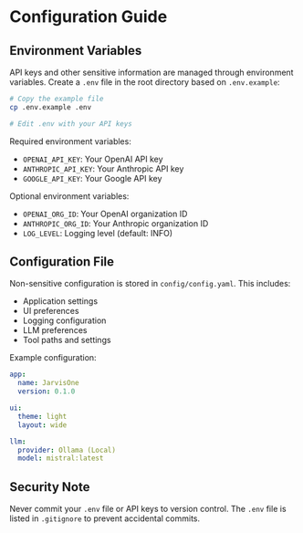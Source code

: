 # Configuration Guide

## Environment Variables

API keys and other sensitive information are managed through environment variables. Create a `.env` file in the root directory based on `.env.example`:

```bash
# Copy the example file
cp .env.example .env

# Edit .env with your API keys
```

Required environment variables:
- `OPENAI_API_KEY`: Your OpenAI API key
- `ANTHROPIC_API_KEY`: Your Anthropic API key
- `GOOGLE_API_KEY`: Your Google API key

Optional environment variables:
- `OPENAI_ORG_ID`: Your OpenAI organization ID
- `ANTHROPIC_ORG_ID`: Your Anthropic organization ID
- `LOG_LEVEL`: Logging level (default: INFO)

## Configuration File

Non-sensitive configuration is stored in `config/config.yaml`. This includes:

- Application settings
- UI preferences
- Logging configuration
- LLM preferences
- Tool paths and settings

Example configuration:
```yaml
app:
  name: JarvisOne
  version: 0.1.0

ui:
  theme: light
  layout: wide

llm:
  provider: Ollama (Local)
  model: mistral:latest
```

## Security Note

Never commit your `.env` file or API keys to version control. The `.env` file is listed in `.gitignore` to prevent accidental commits.
